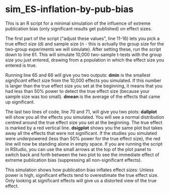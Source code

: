 # sim_ES-inflation-by-pub-bias

This is an R script for a minimal simulation of the influence of extreme publication bias (only significant results get published) on effect sizes. 

The first part of the script ("adjust these values", line 11-16) lets you pick a true effect size (d) and sample size (n - this is actually the group size for the two-group experiments we will simulate). After setting these, run the script down to line 61. This will simulate 10,000 two-sample t-tests with the group size you just entered, drawing from a population in which the effect size you entered is true.

Running line 65 and 66 will give you two outputs: **dmin** is the smallest *significant* effect size from the 10,000 effects you simulated. If this number is larger than the true effect size you set at the beginning, it means that you had less than 50% power to detect the true effect size (because your sample size was too small). **dmean** is the average of the effects that came up significant.

The last two lines of code, line 70 and 71, will give you two plots: **dallplot** will show you all the effects you simulated. You will see a normal distribution centred around the true effect size you set at the beginning. The true effect is marked by a red vertical line. **dsigplot** shows you the same plot but takes away all the effects that were not significant. If the studies you simulated were underpowered (less than 50% power for the true effect size), the red line will now be standing alone in empty space. If you are running the script in RStudio, you can use the small arrows at the top of the plot panel to switch back and forth between the two plot to see the immediate effect of extreme publication bias (suppressing all non-significant effects). 

This simulation shows how publication bias inflates effect sizes: Unless power is high, significant effects tend to overestimate the true effect size. Only looking at significant effects will give us a distorted view of the true effect.
